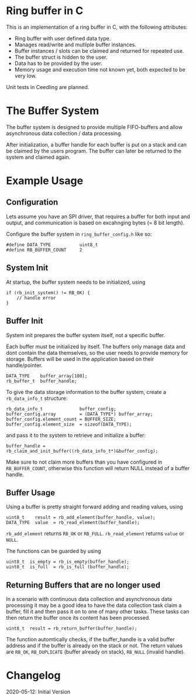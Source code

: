 Ring buffer in C
===

This is an implementation of a ring buffer in C, with the following attributes:

- Ring buffer with user defined data type.
- Manages read/write and mutliple buffer instances.
- Buffer instances / slots can be claimed and returned for repeated use.
- The buffer struct is hidden to the user.
- Data has to be provided by the user.
- Memory usage and execution time not known yet, both expected to be very low.
  
Unit tests in Ceedling are planned.

The Buffer System
===

The buffer system is designed to provide multiple FIFO-buffers and allow
asynchronous data collection / data processing.

After initialization, a buffer handle for each buffer is put on a stack and can
be claimed by the users program. The buffer can later be returned to the
system and claimed again.

Example Usage
===

## Configuration

Lets assume you have an SPI driver, that requires a buffer for both input and
output, and communication is based on excahnging bytes (= 8 bit length).

Configure the buffer system in `ring_buffer_config.h` like so:
```
#define DATA_TYPE           uint8_t
#define RB_BUFFER_COUNT     2
```

## System Init

At startup, the buffer system needs to be initialized, using
```
if (rb_init_system() != RB_OK) {
    // handle error
}
```

## Buffer Init

System init prepares the buffer system itself, not a specific buffer.

Each buffer must be initialized by itself. The buffers only manage data and
dont contain the data themselves, so the user needs to provide memory for
storage. Buffers will be used in the application based on their handle/pointer.

```
DATA_TYPE    buffer_array[100];
rb_buffer_t  buffer_handle;
```

To give the data storage information to the buffer system, create a
`rb_data_info_t` structure:
```
rb_data_info_t              buffer_config;
buffer_config.array         = (DATA_TYPE*) buffer_array;
buffer_config.element_count = BUFFER_SIZE;
buffer_config.element_size  = sizeof(DATA_TYPE);
```
and pass it to the system to retrieve and initialize a buffer:
```
buffer_handle = rb_claim_and_init_buffer((rb_data_info_t*)&buffer_config);
```
Make sure to not claim more buffers than you have configured in
`RB_BUFFER_COUNT`, otherwise this function will return NULL instead of a buffer
handle.

## Buffer Usage

Using a buffer is pretty straight forward adding and reading values, using
```
uint8_t    result = rb_add_element(buffer_handle, value);
DATA_TYPE  value  = rb_read_element(buffer_handle);
```

`rb_add_element` returns `RB_OK` or `RB_FULL`.
`rb_read_element` returns `value` or `NULL`.

The functions can be guarded by using
```
uint8_t  is_empty = rb_is_empty(buffer_handle);
uint8_t  is_full  = rb_is_full (buffer_handle);
```

## Returning Buffers that are no longer used

In a scenario with continuous data collection and asynchronous data processing
it may be a good idea to have the data collection task claim a buffer, fill it
and then pass it on to one of many other tasks. These tasks can then return the
buffer once its content has been processed.
```
uint8_t  result = rb_return_buffer(buffer_handle);
```
The function automtically checks, if the buffer_handle is a valid buffer
address and if the buffer is already on the stack or not. The return values are
`RB_OK`, `RB_DUPLICATE` (buffer already on stack), `RB_NULL` (invalid handle).

# Changelog

2020-05-12: Initial Version
